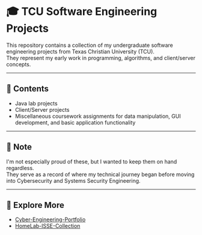 # 🎓 TCU Software Engineering Projects

This repository contains a collection of my undergraduate software engineering projects from Texas Christian University (TCU).  
They represent my early work in programming, algorithms, and client/server concepts.

---

## 📂 Contents
- Java lab projects
- Client/Server projects  
- Miscellaneous coursework assignments for data manipulation, GUI development, and basic application functionality

---

## 📝 Note
I'm not especially proud of these, but I wanted to keep them on hand regardless.  
They serve as a record of where my technical journey began before moving into Cybersecurity and Systems Security Engineering.  

---

## 🔗 Explore More
- [Cyber-Engineering-Portfolio](https://github.com/ReeceNiemuth/Cyber-Engineering-Portfolio)  
- [HomeLab-ISSE-Collection](https://github.com/ReeceNiemuth/HomeLab-ISSE-Collection)

